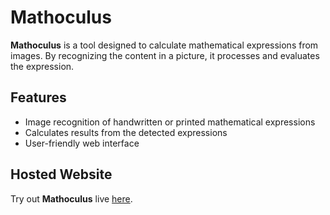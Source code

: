 # Mathoculus

**Mathoculus** is a tool designed to calculate mathematical expressions from images. By recognizing the content in a picture, it processes and evaluates the expression.

## Features

- Image recognition of handwritten or printed mathematical expressions
- Calculates results from the detected expressions
- User-friendly web interface

## Hosted Website

Try out **Mathoculus** live [here](https://mathoculus.onrender.com/).
